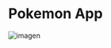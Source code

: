 # Pokemon App

![imagen](https://github.com/Facug03/pokemon-app/assets/107658697/c9b31eff-a72b-4486-b1c3-a0c2e254bcb9)
